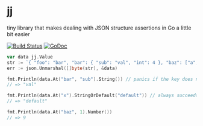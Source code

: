 # jj

tiny library that makes dealing with JSON structure assertions in Go a little bit easier

[![Build Status](https://travis-ci.org/levinalex/jj.svg?branch=master)](https://travis-ci.org/levinalex/jj)
[![GoDoc](https://godoc.org/github.com/levinalex/jj?status.svg)](https://godoc.org/github.com/levinalex/jj)


```go
var data jj.Value
str := `{ "foo": "bar", "bar": { "sub": "val", "int": 4 }, "baz": ["a", 9] }`
err := json.Unmarshal([]byte(str), &data)

fmt.Println(data.At("bar", "sub").String()) // panics if the key does not exist
// => "val"

fmt.Println(data.At("x").StringOrDefault("default")) // always succeeds
// => "default"

fmt.Println(data.At("baz", 1).Number())
// => 9

```

